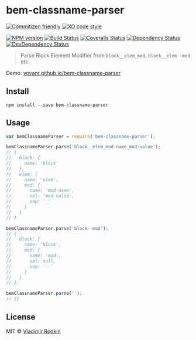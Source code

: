 # bem-classname-parser

[![Commitizen friendly][commitizen-image]][commitizen-url]
[![XO code style][codestyle-image]][codestyle-url]

[![NPM version][npm-image]][npm-url]
[![Build Status][travis-image]][travis-url]
[![Coveralls Status][coveralls-image]][coveralls-url]
[![Dependency Status][depstat-image]][depstat-url]
[![DevDependency Status][depstat-dev-image]][depstat-dev-url]

> Parse Block Element Modifier from `block__elem_mod`, `block__elem--mod` etc.

Demo: [vovanr.github.io/bem-classname-parser][demo]

## Install

```
npm install --save bem-classname-parser
```

## Usage

```js
var bemClassnameParser = require('bem-classname-parser');

bemClassnameParser.parse('block__elem_mod-name_mod-value');
// {
//   block: {
//     name: 'block'
//   },
//   elem: {
//     name: 'elem',
//     mod: {
//       name: 'mod-name',
//       val: 'mod-value',
//       sep: '_'
//     }
//   }
// }

bemClassnameParser.parse('block--mod');
// {
//   block: {
//     name: 'block',
//     mod: {
//       name: 'mod',
//       val: null,
//       sep: '--'
//     }
//   }
// }

bemClassnameParser.parse('');
// {}
```

## License

MIT © [Vladimir Rodkin](https://github.com/VovanR)

[demo]: https://vovanr.github.io/bem-classname-parser

[commitizen-url]: http://commitizen.github.io/cz-cli/
[commitizen-image]: https://img.shields.io/badge/commitizen-friendly-brightgreen.svg?style=flat-square

[codestyle-url]: https://github.com/sindresorhus/xo
[codestyle-image]: https://img.shields.io/badge/code_style-XO-5ed9c7.svg?style=flat-square

[npm-url]: https://npmjs.org/package/bem-classname-parser
[npm-image]: http://img.shields.io/npm/v/bem-classname-parser.svg?style=flat-square

[travis-url]: https://travis-ci.org/VovanR/bem-classname-parser
[travis-image]: http://img.shields.io/travis/VovanR/bem-classname-parser.svg?style=flat-square

[coveralls-url]: https://coveralls.io/r/VovanR/bem-classname-parser
[coveralls-image]: http://img.shields.io/coveralls/VovanR/bem-classname-parser.svg?style=flat-square

[depstat-url]: https://david-dm.org/VovanR/bem-classname-parser
[depstat-image]: https://david-dm.org/VovanR/bem-classname-parser.svg?style=flat-square

[depstat-dev-url]: https://david-dm.org/VovanR/bem-classname-parser
[depstat-dev-image]: https://david-dm.org/VovanR/bem-classname-parser/dev-status.svg?style=flat-square
